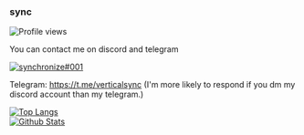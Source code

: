 ### sync
![Profile views](https://komarev.com/ghpvc/?username=verticalsync)

You can contact me on discord and telegram

[![synchronize#001](https://discord.c99.nl/widget/theme-1/1147018073107345499.png)](https://discord.c99.nl/)

Telegram: https://t.me/verticalsync (I'm more likely to respond if you dm my discord account than my telegram.)

[![Top Langs](https://vercel-theta-wine.vercel.app/api/top-langs/?username=verticalsync&layout=compact&langs_count=10)](https://github.com/anuraghazra/github-readme-stats)  
[![Github Stats](https://vercel-theta-wine.vercel.app/api?username=verticalsync&show_icons=true&theme=transparent&count_private=true)](https://github.com/anuraghazra/github-readme-stats)  
